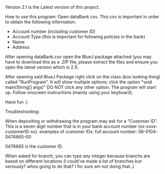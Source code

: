 Version 2.1 is the Latest version of this project.

How to use this program:
Open dataBank.csv. This csv is important in order to obtain the following information:
- Account number (including customer ID)
- Account Type (this is important for following policies in the bank)
- Name
- Address

After opening dataBank.csv open the BlueJ package attached (you may have to download this as a .ZIP file; please extract the files and ensure you open the latest version which is 2.1).

After opening said BlueJ Package right click on the class (box looking thing) called "RunProgram". It will show multiple options; click the option "void main(String[] args)" DO NOT click any other option.
The program will start up. Follow onscreen instructions (mainly using your keyboard).

Have fun :)

Troubleshooting:

When depositing or withdrawing the program may ask for a "Customer ID". This is a seven digit number that is in your bank account number (xx-xxxx-customerID-xx).
examples of customer IDs:
full account number:
08-0104-0476665-00

0476665 is the customer ID.

When asked for branch, you can type any integer because branchs are based on different locations (I could've made a list of branches but seriously? whos going to do that? I for sure am not doing that..)


